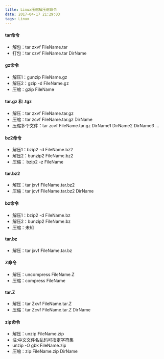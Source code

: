 ```yaml
---
title: Linux压缩解压缩命令
date: 2017-04-17 21:29:03
tags: Linux
---
```


#### tar命令
* 解包：tar zxvf FileName.tar
* 打包：tar czvf FileName.tar DirName

#### gz命令
* 解压1：gunzip FileName.gz
* 解压2：gzip -d FileName.gz
* 压缩：gzip FileName


#### tar.gz 和 .tgz
* 解压：tar zxvf FileName.tar.gz
* 压缩：tar zcvf FileName.tar.gz DirName
* 压缩多个文件：tar zcvf FileName.tar.gz DirName1 DirName2 DirName3 …

#### bz2命令
* 解压1：bzip2 -d FileName.bz2
* 解压2：bunzip2 FileName.bz2
* 压缩： bzip2 -z FileName

#### tar.bz2
* 解压：tar jxvf FileName.tar.bz2
* 压缩：tar jcvf FileName.tar.bz2 DirName

#### bz命令
* 解压1：bzip2 -d FileName.bz
* 解压2：bunzip2 FileName.bz
* 压缩：未知

#### tar.bz
* 解压：tar jxvf FileName.tar.bz

#### Z命令
* 解压：uncompress FileName.Z
* 压缩：compress FileName

#### tar.Z
* 解压：tar Zxvf FileName.tar.Z   
* 压缩：tar Zcvf FileName.tar.Z DirName

#### zip命令
* 解压：unzip FileName.zip
* 注:中文文件名乱码可指定字符集
* unzip -O gbk FileName.zip
* 压缩：zip FileName.zip DirName

